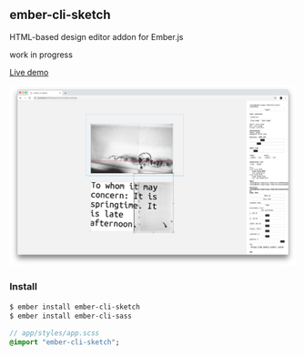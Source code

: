 ## ember-cli-sketch

HTML-based design editor addon for Ember.js

work in progress

[Live demo](https://quatsch-e12c5.firebaseapp.com/experiments/editors)

![screenshot](https://raw.githubusercontent.com/ampatspell/ember-cli-sketch/master/screenshot.png)

### Install

```
$ ember install ember-cli-sketch
$ ember install ember-cli-sass
```

``` sass
// app/styles/app.scss
@import "ember-cli-sketch";
```
